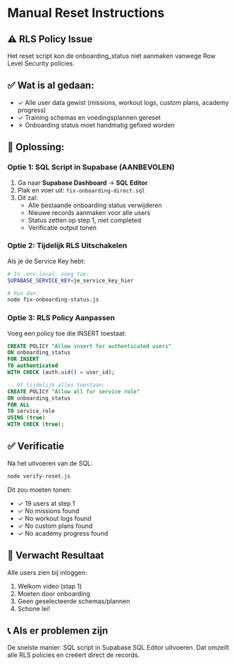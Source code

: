 # Manual Reset Instructions

## ⚠️ RLS Policy Issue

Het reset script kon de onboarding_status niet aanmaken vanwege Row Level Security policies.

## ✅ Wat is al gedaan:
- ✓ Alle user data gewist (missions, workout logs, custom plans, academy progress)
- ✓ Training schemas en voedingsplannen gereset
- ✗ Onboarding status moet handmatig gefixed worden

## 🔧 Oplossing:

### Optie 1: SQL Script in Supabase (AANBEVOLEN)

1. Ga naar **Supabase Dashboard** → **SQL Editor**
2. Plak en voer uit: `fix-onboarding-direct.sql`
3. Dit zal:
   - Alle bestaande onboarding status verwijderen
   - Nieuwe records aanmaken voor alle users
   - Status zetten op step 1, niet completed
   - Verificatie output tonen

### Optie 2: Tijdelijk RLS Uitschakelen

Als je de Service Key hebt:

```bash
# In .env.local, voeg toe:
SUPABASE_SERVICE_KEY=je_service_key_hier

# Run dan:
node fix-onboarding-status.js
```

### Optie 3: RLS Policy Aanpassen

Voeg een policy toe die INSERT toestaat:

```sql
CREATE POLICY "Allow insert for authenticated users"
ON onboarding_status
FOR INSERT
TO authenticated
WITH CHECK (auth.uid() = user_id);

-- Of tijdelijk alles toestaan:
CREATE POLICY "Allow all for service role"
ON onboarding_status
FOR ALL
TO service_role
USING (true)
WITH CHECK (true);
```

## ✅ Verificatie

Na het uitvoeren van de SQL:

```bash
node verify-reset.js
```

Dit zou moeten tonen:
- ✓ 19 users at step 1
- ✓ No missions found
- ✓ No workout logs found
- ✓ No custom plans found
- ✓ No academy progress found

## 🎯 Verwacht Resultaat

Alle users zien bij inloggen:
1. Welkom video (stap 1)
2. Moeten door onboarding
3. Geen geselecteerde schemas/plannen
4. Schone lei!

## 📞 Als er problemen zijn

De snelste manier: SQL script in Supabase SQL Editor uitvoeren.
Dat omzeilt alle RLS policies en creëert direct de records.

